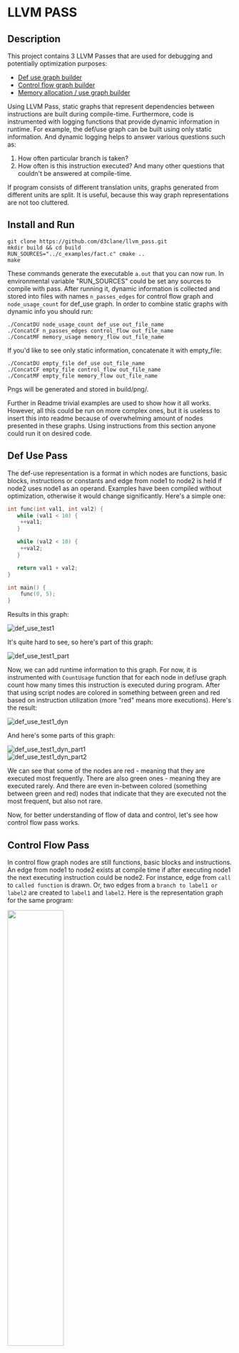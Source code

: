 # LLVM PASS

## Description

This project contains 3 LLVM Passes that are used for debugging and potentially optimization purposes: 

- [Def use graph builder](#def-use-pass)
- [Control flow graph builder](#control-flow-pass)
- [Memory allocation / use graph builder](#memory-alloc-use-pass)

Using LLVM Pass, static graphs that represent dependencies between instructions are built during compile-time. Furthermore, code is instrumented with logging functions that provide dynamic information in runtime. For example, the def/use graph can be built using only static information. And dynamic logging helps to answer various questions such as:
1. How often particular branch is taken?
2. How often is this instruction executed? 
And many other questions that couldn't be answered at compile-time.

If program consists of different translation units, graphs generated from different units are split. It is useful, because this way graph representations are not too cluttered.

## Install and Run

```
git clone https://github.com/d3clane/llvm_pass.git
mkdir build && cd build
RUN_SOURCES="../c_examples/fact.c" cmake ..
make
```

These commands generate the executable `a.out` that you can now run. In environmental variable "RUN_SOURCES" could be set any sources to compile with pass. After running it, dynamic information is collected and stored into files with names `n_passes_edges` for control flow graph and `node_usage_count` for def_use graph. In order to combine static graphs with dynamic info you should run:

```
./ConcatDU node_usage_count def_use out_file_name
./ConcatCF n_passes_edges control_flow out_file_name
./ConcatMF memory_usage memory_flow out_file_name
```

If you'd like to see only static information, concatenate it with empty_file:

```
./ConcatDU empty_file def_use out_file_name
./ConcatCF empty_file control_flow out_file_name
./ConcatMF empty_file memory_flow out_file_name
```

Pngs will be generated and stored in build/png/.

Further in Readme trivial examples are used to show how it all works. However, all this could  be run on more complex ones, but it is useless to insert this into readme because of overwhelming amount of nodes presented in these graphs. Using instructions from this section anyone could run it on desired code.

## Def Use Pass

The def-use representation is a format in which nodes are functions, basic blocks, instructions or constants and edge from node1 to node2 is held if node2 uses node1 as an operand. Examples have been compiled without optimization, otherwise it would change significantly. Here's a simple one: 
```C
int func(int val1, int val2) {
   while (val1 < 10) {
    ++val1;
   }

   while (val2 < 10) {
    ++val2;
   }

   return val1 + val2;
}

int main() {
    func(0, 5);
}
```

Results in this graph:

![def_use_test1](ReadmeAssets/imgs/def_use_test1.png)

It's quite hard to see, so here's part of this graph:

![def_use_test1_part](ReadmeAssets/imgs/def_use_test1_part.png)

Now, we can add runtime information to this graph. For now, it is instrumented with `CountUsage` function that for each node in def/use graph count how many times this instruction is executed during program. After that using script nodes are colored in something between green and red based on instruction utilization (more "red" means more executions). Here's the result:

![def_use_test1_dyn](ReadmeAssets/imgs/def_use_test1_dyn.png)

And here's some parts of this graph:

![def_use_test1_dyn_part1](ReadmeAssets/imgs/def_use_test1_dyn_part1.png)  
![def_use_test1_dyn_part2](ReadmeAssets/imgs/def_use_test1_dyn_part2.png)

We can see that some of the nodes are red - meaning that they are executed most frequently. There are also green ones - meaning they are executed rarely. And there are even in-between colored (something between green and red) nodes that indicate that they are executed not the most frequent, but also not rare.

Now, for better understanding of flow of data and control, let's see how control flow pass works.

## Control Flow Pass

In control flow graph nodes are still functions, basic blocks and instructions. An edge from node1 to node2 exists at compile time if after executing node1 the next executing instruction could be node2. For instance, edge from `call` to `called function` is drawn. Or, two edges from a `branch to label1 or label2` are created to `label1` and `label2`. Here is the representation graph for the same program:

<img src="ReadmeAssets/imgs/control_flow_test1.png" width="50%" />

Blue edges mean "non-linear" change of control-flow (branches, calls, etc.).

Now, moving on to dynamic information. It's impossible to say at compile-time, how many times will specific branch be taken, which branch is taken more often, or, for example, how many times function is called from this `call` instruction. The more frequent is particular jump, the thicker and "more red" becomes the edge. There are also numbers written on edges that indicate frequency of jump. Here's the result: 

<img src="ReadmeAssets/imgs/control_flow_test1_dyn.png" width="50%" />

And one of the components of this graph:

<img src="ReadmeAssets/imgs/control_flow_test1_dyn_part.png" width="50%" />

And this image perfectly matches the previous def/use graph. These two representations are very convenient when using together.

## Memory Alloc Use Pass

In this representation all edges are created only at runtime. Code is instrumented with tracking functions that track flow of memory - it's allocation, reallocation, deallocation and usage. Currently, it works only with C API - malloc, calloc, realloc, free.

Here's the example:
```C
#include <cstdlib>
#include <cstdio>

void* MemAlloc(size_t size) {
    void* mem = malloc(size);

    ((int*)mem)[0] = 10;
    ((int*)mem)[1] = 20;

    return mem;
}

int main() {
    void* mem = MemAlloc(100);

    ((int*)mem)[4] = 40;

    int value = 5;
    int* fake_pointer = &value;

    *fake_pointer = 10;

    void* new_mem = realloc(mem, 150);
    
    free(new_mem);
}
```

And the result:

<img src="ReadmeAssets/imgs/mem_flow.png" width="50%" />

Memory allocations graph is very useful. It could be used to
1. Detect memory leaks - by instrumenting quit of the 'main' function with checking whether all tracked memory were freed.
2. Detect use-after-free. For instance, now I instrument every usage of pointers, every free. Therefore, if free on particular memory occurred and no allocation of this memory address happened between free and usage - it indicates heap use after free. 
3. Detect double-free, free of not allocated memory.

Unfortunately, at the moment these features are not supported.
